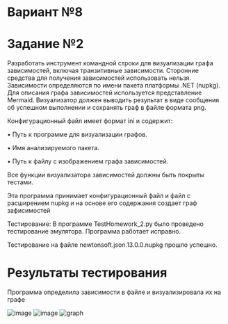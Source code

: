 # Вариант №8

# Задание №2

Разработать инструмент командной строки для визуализации графа зависимостей, включая транзитивные зависимости. Сторонние средства для получения зависимостей использовать нельзя. 
Зависимости определяются по имени пакета платформы .NET (nupkg). Для описания графа зависимостей используется представление Mermaid. Визуализатор должен выводить результат в виде сообщения об успешном 
выполнении и сохранять граф в файле формата png.

Конфигурационный файл имеет формат ini и содержит:

• Путь к программе для визуализации графов. 

• Имя анализируемого пакета. 

• Путь к файлу с изображением графа зависимостей.  

Все функции визуализатора зависимостей должны быть покрыты тестами.

Эта программа принимает конфигурационный файл и файл с расширением nupkg и на основе его содержания создает граф зафисимостей

Тестирование: В программе TestHomework_2.py было проведено тестирование эмулятора. Программа работает исправно.

Тестирование на файле newtonsoft.json.13.0.0.nupkg прошло успешно. 

# Результаты тестирования
Программа определила зависимости в файле и визуализировала их на графе

![image](https://github.com/user-attachments/assets/3b75a68f-7cbe-4f2e-82e3-c5b0858b7845)
![image](https://github.com/user-attachments/assets/8fbc14f2-a953-4491-9888-4bbac67680c6)
![graph](https://github.com/user-attachments/assets/1bcb3900-e6c5-4fcd-a8f3-b8033b274a98)
